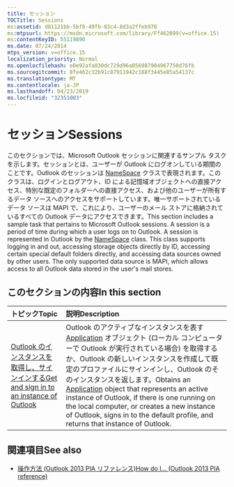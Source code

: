 ```yaml
---
title: セッション
TOCTitle: Sessions
ms:assetid: d81121bb-5bf8-49fb-83c4-8d3a2ffeb978
ms:mtpsurl: https://msdn.microsoft.com/library/Ff462099(v=office.15)
ms:contentKeyID: 55119890
ms.date: 07/24/2014
mtps_version: v=office.15
localization_priority: Normal
ms.openlocfilehash: e0e92afa830dc729d96a056987904967750d76fb
ms.sourcegitcommit: 8fe462c32b91c87911942c188f3445e85a54137c
ms.translationtype: MT
ms.contentlocale: ja-JP
ms.lasthandoff: 04/23/2019
ms.locfileid: "32351003"
---
```

# <a name="sessions"></a><span data-ttu-id="f0349-102">セッション</span><span class="sxs-lookup"><span data-stu-id="f0349-102">Sessions</span></span>

<span data-ttu-id="f0349-p101">このセクションでは、Microsoft Outlook セッションに関連するサンプル タスクを示します。セッションとは、ユーザーが Outlook にログオンしている期間のことです。Outlook のセッションは [NameSpace](https://msdn.microsoft.com/library/bb645857\(v=office.15\)) クラスで表現されます。このクラスは、ログインとログアウト、ID による記憶域オブジェクトへの直接アクセス、特別な既定のフォルダーへの直接アクセス、および他のユーザーが所有するデータ ソースへのアクセスをサポートしています。唯一サポートされているデータ ソースは MAPI で、これにより、ユーザーのメール ストアに格納されているすべての Outlook データにアクセスできます。</span><span class="sxs-lookup"><span data-stu-id="f0349-p101">This section includes a sample task that pertains to Microsoft Outlook sessions. A session is a period of time during which a user logs on to Outlook. A session is represented in Outlook by the [NameSpace](https://msdn.microsoft.com/library/bb645857\(v=office.15\)) class. This class supports logging in and out, accessing storage objects directly by ID, accessing certain special default folders directly, and accessing data sources owned by other users. The only supported data source is MAPI, which allows access to all Outlook data stored in the user's mail stores.</span></span>

## <a name="in-this-section"></a><span data-ttu-id="f0349-108">このセクションの内容</span><span class="sxs-lookup"><span data-stu-id="f0349-108">In this section</span></span>

|<span data-ttu-id="f0349-109">トピック</span><span class="sxs-lookup"><span data-stu-id="f0349-109">Topic</span></span>|<span data-ttu-id="f0349-110">説明</span><span class="sxs-lookup"><span data-stu-id="f0349-110">Description</span></span>|
|:----|:----------|
|[<span data-ttu-id="f0349-111">Outlook のインスタンスを取得し、サインインする</span><span class="sxs-lookup"><span data-stu-id="f0349-111">Get and sign in to an instance of Outlook</span></span>](how-to-get-and-log-on-to-an-instance-of-outlook.md)  |<span data-ttu-id="f0349-112">Outlook のアクティブなインスタンスを表す [Application](https://msdn.microsoft.com/library/bb646615\(v=office.15\)) オブジェクト (ローカル コンピューターで Outlook が実行されている場合) を取得するか、Outlook の新しいインスタンスを作成して既定のプロファイルにサインインし、Outlook のそのインスタンスを返します。</span><span class="sxs-lookup"><span data-stu-id="f0349-112">Obtains an [Application](https://msdn.microsoft.com/library/bb646615\(v=office.15\)) object that represents an active instance of Outlook, if there is one running on the local computer, or creates a new instance of Outlook, signs in to the default profile, and returns that instance of Outlook.</span></span>|

## <a name="see-also"></a><span data-ttu-id="f0349-113">関連項目</span><span class="sxs-lookup"><span data-stu-id="f0349-113">See also</span></span>

- [<span data-ttu-id="f0349-114">操作方法 (Outlook 2013 PIA リファレンス)</span><span class="sxs-lookup"><span data-stu-id="f0349-114">How do I... (Outlook 2013 PIA reference)</span></span>](how-do-i-outlook-2013-pia-reference.md)

